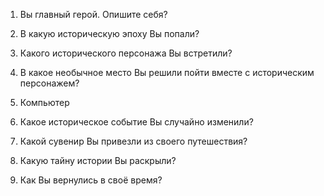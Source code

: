 1. Вы главный герой. Опишите себя?

2. В какую историческую эпоху Вы попали?

3. Какого исторического персонажа Вы встретили?

4. В какое необычное место Вы решили пойти вместе с историческим персонажем?

5. Компьютер

6. Какое историческое событие Вы случайно изменили?

7. Какой сувенир Вы привезли из своего путешествия?

8. Какую тайну истории Вы раскрыли?

9. Как Вы вернулись в своё время?
